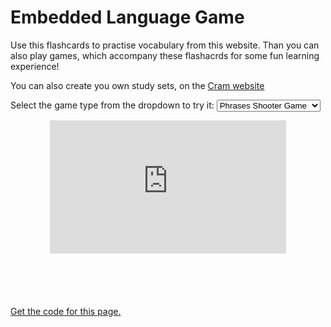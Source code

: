 
<style>
.iframe-container {
  position: relative;
  width: 100%;
  overflow: hidden;
  padding-top: 56.25%; /* 16:9 Aspect Ratio */
}

.responsive-iframe {
  position: absolute;
  top: 0;
  left: 0;
  bottom: 0;
  right: 0;
  width: 75%;
  height: 75%;
  border: none;
  margin-left: auto;
  margin-right: auto;
}


@media screen and (max-width: 800px) {
  .responsive-iframe {
  position: absolute;
  top: 0;
  left: 0;
  bottom: 0;
  right: 0;
  width: 100%;
  height: 100%;
  border: none;
}
}

</style>

<h1>Embedded Language Game</h1>
<p>Use this flashcards to practise vocabulary from this website. Than you can also play games, which accompany these flashacrds for some fun learning experience!</p>
<p>You can also create you own study sets, on the <a href="https://www.cram.com/">Cram website</a></p>

<p>Select the game type from the dropdown to try it:  
  <select name="" id="list" onclick="loadFrame()">
    <option value="shooter">Phrases Shooter Game</option>
    <option value="matching">Phrases matching game</option>
  </select>
</p>

    
  <div class="iframe-container">
<iframe class="responsive-iframe" id="ifrm" src="https://www.cram.com/flashcards/games/jewel/flashcards-11858303">
  <p>Your browser does not support iframes.</p>
  </iframe>
  </div>
  
<p><a href="https://raw.githubusercontent.com/martinbarge/templatetest/main/games.md">Get the code for this page.</a></p>

<script>
function loadFrame() {
  let e = document.getElementById("list");
  let url = e.options[e.selectedIndex].value;
  
  if (url == "shooter"){
  let gameUrl = "https://www.cram.com/flashcards/games/stellar-speller/flashcards-11858303";
  document.getElementById("ifrm").src = gameUrl;
  }
  
  if (url == "matching"){
  let gameUrl = "https://www.cram.com/flashcards/games/jewel/flashcards-11858303";
  document.getElementById("ifrm").src = gameUrl;
  }
}
</script>
